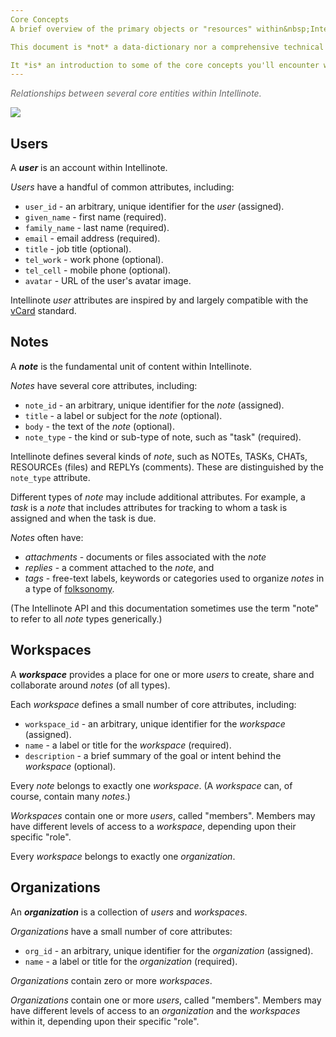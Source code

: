 ```yaml
---
Core Concepts
A brief overview of the primary objects or "resources" within&nbsp;Intellinote.

This document is *not* a data-dictionary nor a comprehensive technical reference.

It *is* an introduction to some of the core concepts you'll encounter within the Intellinote API, intended to help you better understand and navigate the Intellinote framework.
---
```



<p><i style="color:#666">Relationships between several core entities within Intellinote.</i></p>
</div>

![](https://raw.githubusercontent.com/BroadsoftLabs/BroadsoftExternalDocs/master/TeamOne/images/coreConcepts1.png)

## Users

A ***user*** is an account within Intellinote.

*Users* have a handful of common attributes, including:

 * `user_id` - an arbitrary, unique identifier for the *user* (assigned).
 * `given_name` - first name (required).
 * `family_name` - last name (required).
 * `email` - email address (required).
 * `title` - job title (optional).
 * `tel_work` - work phone (optional).
 * `tel_cell` - mobile phone (optional).
 * `avatar` - URL of the user's avatar image.

Intellinote *user* attributes are inspired by and largely compatible
with the [vCard](http://en.wikipedia.org/wiki/VCard) standard.



## Notes

A ***note*** is the fundamental unit of content within Intellinote.

*Notes* have several core attributes, including:

 * `note_id` - an arbitrary, unique identifier for the *note* (assigned).
 * `title` - a label or subject for the *note* (optional).
 * `body` - the text of the *note* (optional).
 * `note_type` - the kind or sub-type of note, such as "task" (required).

Intellinote defines several kinds of *note*, such as NOTEs, TASKs, CHATs, RESOURCEs (files) and REPLYs (comments). These are distinguished by the `note_type` attribute.

Different types of *note* may include additional attributes.  For example, a *task* is a *note* that includes attributes for tracking to whom a task is assigned and when the task is due.

*Notes* often have:

 - *attachments* - documents or files associated with the *note*
 - *replies* - a comment attached to the *note*, and
 - *tags* - free-text labels, keywords or categories used to organize *notes* in a type of [folksonomy](http://en.wikipedia.org/wiki/Folksonomy).

(The Intellinote API and this documentation sometimes use the term "note" to refer to all *note* types generically.)

## Workspaces

A ***workspace*** provides a place for one or more *users* to create, share and collaborate around *notes* (of all types).

Each *workspace* defines a small number of core attributes, including:

 * `workspace_id` - an arbitrary, unique identifier for the *workspace* (assigned).
 * `name` - a label or title for the *workspace* (required).
 * `description` - a brief summary of the goal or intent behind the *workspace* (optional).

Every *note* belongs to exactly one *workspace*.  (A *workspace* can, of course, contain many *notes*.)

*Workspaces* contain one or more *users*, called "members".  Members may have different levels of access to a *workspace*, depending upon their specific "role".

Every *workspace* belongs to exactly one *organization*.

## Organizations

An ***organization*** is a collection of *users* and *workspaces*.

*Organizations* have a small number of core attributes:

 * `org_id` - an arbitrary, unique identifier for the *organization* (assigned).
 * `name` - a label or title for the *organization* (required).

*Organizations* contain zero or more *workspaces*.

*Organizations* contain one or more *users*, called "members".  Members may have different levels of access to an *organization* and the *workspaces* within it, depending upon their specific "role".
